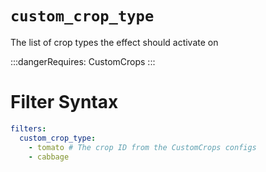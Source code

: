 # `custom_crop_type`

The list of crop types the effect should activate on

:::dangerRequires:
CustomCrops
:::
# Filter Syntax
```yaml
filters:
  custom_crop_type: 
    - tomato # The crop ID from the CustomCrops configs
    - cabbage
```
